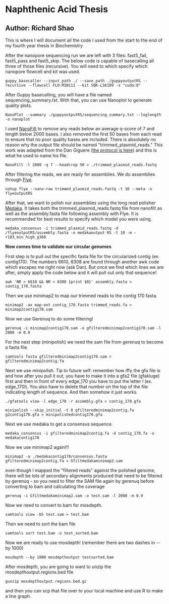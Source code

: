# Naphthenic Acid Thesis
## Author: Richard Shao

This is where I will document all the code I used from the start to the end of my fourth year thesis in Biochemistry

After the nanopore sequencing run we are left with 3 files: fast5_fail, fast5_pass and fast5_skip. The below code is capable of basecalling all three of those files (recursive). You will need to which specify which nanopore flowcell and kit was used. 
```
guppy_basecaller --input_path ./ --save_path ./guppyoutputRS --recursive --flowcell FLO-MIN111 --kit SQK-LSK109 -x "cuda:0"
```

After Guppy basecalling, you will have a file named sequencing_summary.txt. With that, you can use Nanoplot to generate quality plots.
```
NanoPlot --summary ./guppyoutputRS/sequencing_summary.txt --loglength -o nanoplot
```
I used [NanoFilt](https://github.com/wdecoster/nanofilt) to remove any reads below an average q-score of 7 and length below 2000 bases. I also removed the first 50 bases from each read to ensure that no poor quality bases are included. There is absolutely no reason why the output file should be named "trimmed_plasmid_reads." This work was adapted from the Dan Giguere ([the protocol is here](https://github.com/dgiguer/long-read-plasmid-assembly)) and this is what he used to name his file.
```
NanoFilt -l 2000 -q 7 --headcrop 50 > ./trimmed_plasmid_reads.fastq
```
After filtering the reads, we are ready for assemblies. We do assemblies through [Flye](https://github.com/fenderglass/Flye).
```
nohup flye --nano-raw trimmed_plasmid_reads.fastq -t 10 --meta -o flyeoutputRS
```
After that, we want to polish our assemblies using the long read polisher [Medaka](https://github.com/nanoporetech/medaka). It takes both the trimmed_plasmid_reads.fastq file from nanofilt as well as the assembly.fasta file following assembly with Flye. It is recommended for best results to specify which model you were using.
```
medaka_consensus -i trimmed_plasmid_reads.fastq -d /flyeoutputRS/assembly.fasta -o medakaoutput RS -t 10 -m -r103_min_high_g360
```
**Now comes time to validate our circular genomes**

First step is to pull out the specific fasta file for the circularized contig (ex. contig170). The numbers 6610, 8308 are found through another awk code which escapes me right now (ask Dan). But once we find which lines we are after, simply apply the code below and it will pull out only that sequence!
```
awk 'NR > 6610 && NR < 8308 {print $0}' assembly.fasta > contig_170.fasta
```
Then we use minimap2 to map our trimmed reads to the contig 170 fasta.
```
minimap2 -ax map-ont contig_170.fasta trimmed_reads.fa > minimap2contig170.sam
```
Now we use Gerenuq to do some filtering! 

```
gerenuq -i minimap2contig170.sam -o gfilteredminimap2contig170.sam -l 2000 -m 0.9
```
For the next step (minipolish) we need the sam file from gerenuq to become a fasta file.
```
samtools fasta gfilteredminimap2contig170.sam > gfilteredminimap2contig.fa
```
Next we use minipolish. Tip to future self: remember how iffy the gfa file is and how after you pull it out, you have to make it into a gfa2 file (gfakluge) first and then in front of every edge_170 you have to put the letter l (ex. edge_170l). You also have to delete that number on the top of the file indicating length of sequence. And then somehow it just works.

```
./gfatools view -l edge_170 -r assembly.gfa > contig_170.gfa
```
```
minipolish --skip_initial -t 8 gfilteredminimap2contig.fa g2contig170.gfa > minipolishedcontig170.gfa
```

Next we use medaka to get a consensus sequence. 

```
medaka_consensus -i gfilteredminimap2contig.fa -d contig_170.fa -o medakacontig170
```
Now we use minimap2 again!!!

```
minimap2 -a ./medakacontig170/consensus.fasta gfilteredminimap2contig.fa > Gfiltmedakaminimap2.sam
```
even though I mapped the "filtered reads" against the polished genome, there will be lots of secondary alignments produced that need to be filtered by gerenuq - so you need to filter the SAM file again by gerenuq before converting to bam and calculating the coverage

```
gerenuq -i Gfiltmedakaminimap2.sam -o test.sam -l 2000 -m 0.9
```
Now we need to convert to bam for mosdepth.

```
samtools view -bS test.sam > test.bam

```
Then we need to sort the bam file
```
samtools sort test.bam -o test_sorted.bam
```
Now we are ready to use mosdepth! (remember there are two dashes in --by 1000)
```
mosdepth --by 1000 mosdepthoutput testsorted.bam
```
After mosdepth, you are going to want to unzip the mosdepthoutput.regions.bed file

``` 
gunzip mosdepthoutput.regions.bed.gz
```
and then you can scp that file over to your local machine and use R to make a line graph. 


